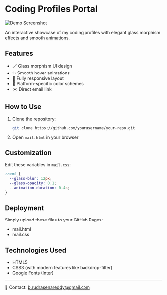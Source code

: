 # Coding Profiles Portal

![Demo Screenshot](./screenshot.png)

An interactive showcase of my coding profiles with elegant glass morphism effects and smooth animations.

## Features

- 🪄 Glass morphism UI design
- ✨ Smooth hover animations
- 📱 Fully responsive layout
- 🌈 Platform-specific color schemes
- ✉️ Direct email link

## How to Use

1. Clone the repository:
   ```bash
   git clone https://github.com/yourusername/your-repo.git
   ```

2. Open `mail.html` in your browser

## Customization

Edit these variables in `mail.css`:
```css
:root {
  --glass-blur: 12px;
  --glass-opacity: 0.1;
  --animation-duration: 0.4s;
}
```

## Deployment

Simply upload these files to your GitHub Pages:
- mail.html
- mail.css

## Technologies Used

- HTML5
- CSS3 (with modern features like backdrop-filter)
- Google Fonts (Inter)

---

📧 Contact: [b.rudrasenareddy@gmail.com](mailto:b.rudrasenareddy@gmail.com)
